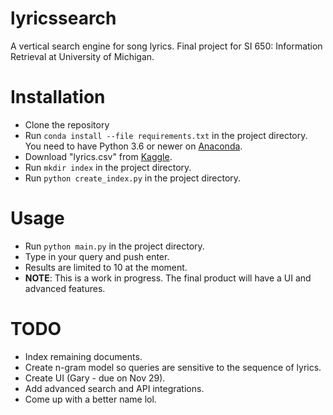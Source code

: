 # lyricssearch
A vertical search engine for song lyrics. Final project for SI 650: Information Retrieval at University of Michigan.
# Installation
* Clone the repository 
* Run ``conda install --file requirements.txt`` in the project directory. You need to have Python 3.6 or newer on [Anaconda](https://www.anaconda.com/download/).
* Download "lyrics.csv" from [Kaggle](https://www.kaggle.com/gyani95/380000-lyrics-from-metrolyrics).
* Run ``mkdir index`` in the project directory.
* Run ``python create_index.py`` in the project directory.
# Usage
* Run ``python main.py`` in the project directory.
* Type in your query and push enter.
* Results are limited to 10 at the moment.
* **NOTE**: This is a work in progress. The final product will have a UI and advanced features.
# TODO
* Index remaining documents.
* Create n-gram model so queries are sensitive to the sequence of lyrics.
* Create UI (Gary - due on Nov 29).
* Add advanced search and API integrations.
* Come up with a better name lol.
